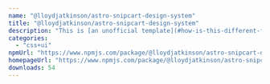 ```yaml
---
name: "@lloydjatkinson/astro-snipcart-design-system"
title: "@lloydjatkinson/astro-snipcart-design-system"
description: "This is [an unofficial template](#how-is-this-different-from-the-official-component-template) meant to ease the development of components for [Astro](https://astro.build/) that are intended for distribution. It does so by providing you with:"
categories:
  - "css+ui"
npmUrl: "https://www.npmjs.com/package/@lloydjatkinson/astro-snipcart-design-system"
homepageUrl: "https://www.npmjs.com/package/@lloydjatkinson/astro-snipcart-design-system"
downloads: 54
---
```

